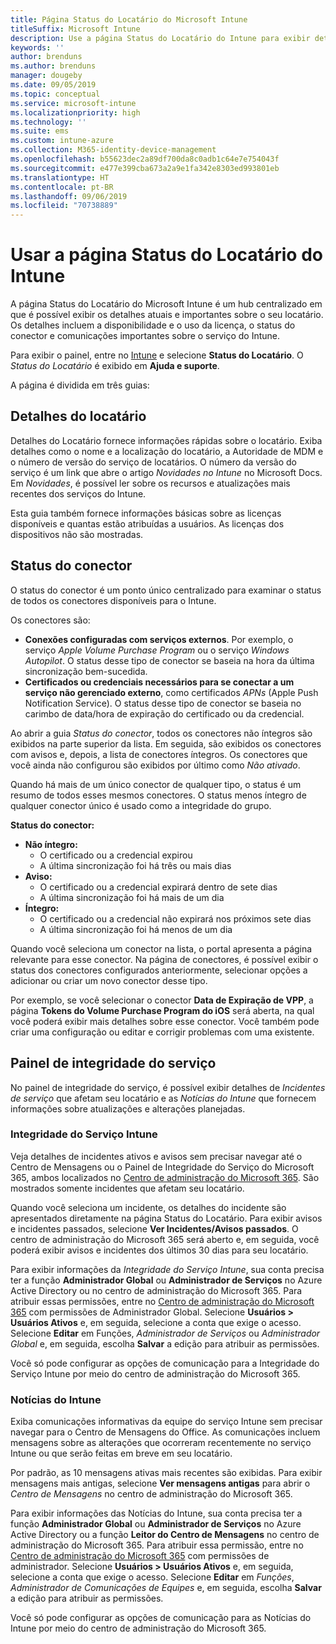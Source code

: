 ```yaml
---
title: Página Status do Locatário do Microsoft Intune
titleSuffix: Microsoft Intune
description: Use a página Status do Locatário do Intune para exibir detalhes importantes do locatário sem sair do portal do Intune
keywords: ''
author: brenduns
ms.author: brenduns
manager: dougeby
ms.date: 09/05/2019
ms.topic: conceptual
ms.service: microsoft-intune
ms.localizationpriority: high
ms.technology: ''
ms.suite: ems
ms.custom: intune-azure
ms.collection: M365-identity-device-management
ms.openlocfilehash: b55623dec2a89df700da8c0adb1c64e7e754043f
ms.sourcegitcommit: e477e399cba673a2a9e1fa342e8303ed993801eb
ms.translationtype: HT
ms.contentlocale: pt-BR
ms.lasthandoff: 09/06/2019
ms.locfileid: "70738889"
---
```

# <a name="use-the-intune-tenant-status-page"></a>Usar a página Status do Locatário do Intune
A página Status do Locatário do Microsoft Intune é um hub centralizado em que é possível exibir os detalhes atuais e importantes sobre o seu locatário. Os detalhes incluem a disponibilidade e o uso da licença, o status do conector e comunicações importantes sobre o serviço do Intune.  

Para exibir o painel, entre no [Intune](https://go.microsoft.com/fwlink/?linkid=2090973) e selecione **Status do Locatário**.  O *Status do Locatário* é exibido em **Ajuda e suporte**.  

A página é dividida em três guias:

## <a name="tenant-details"></a>Detalhes do locatário
Detalhes do Locatário fornece informações rápidas sobre o locatário. Exiba detalhes como o nome e a localização do locatário, a Autoridade de MDM e o número de versão do serviço de locatários. O número da versão do serviço é um link que abre o artigo *Novidades no Intune* no Microsoft Docs. Em *Novidades*, é possível ler sobre os recursos e atualizações mais recentes dos serviços do Intune.  

Esta guia também fornece informações básicas sobre as licenças disponíveis e quantas estão atribuídas a usuários. As licenças dos dispositivos não são mostradas.

## <a name="connector-status"></a>Status do conector
O status do conector é um ponto único centralizado para examinar o status de todos os conectores disponíveis para o Intune.  

Os conectores são:
- **Conexões configuradas com serviços externos**. Por exemplo, o serviço *Apple Volume Purchase Program* ou o serviço *Windows Autopilot*.  O status desse tipo de conector se baseia na hora da última sincronização bem-sucedida.
- **Certificados ou credenciais necessários para se conectar a um serviço não gerenciado externo**, como certificados *APNs* (Apple Push Notification Service). O status desse tipo de conector se baseia no carimbo de data/hora de expiração do certificado ou da credencial.  

Ao abrir a guia *Status do conector*, todos os conectores não íntegros são exibidos na parte superior da lista. Em seguida, são exibidos os conectores com avisos e, depois, a lista de conectores íntegros. Os conectores que você ainda não configurou são exibidos por último como *Não ativado*.

Quando há mais de um único conector de qualquer tipo, o status é um resumo de todos esses mesmos conectores. O status menos íntegro de qualquer conector único é usado como a integridade do grupo.  

**Status do conector:**
- **Não íntegro:**
  - O certificado ou a credencial expirou
  - A última sincronização foi há três ou mais dias
- **Aviso:**
  - O certificado ou a credencial expirará dentro de sete dias
  - A última sincronização foi há mais de um dia
- **Íntegro:**
  - O certificado ou a credencial não expirará nos próximos sete dias
  - A última sincronização foi há menos de um dia  

Quando você seleciona um conector na lista, o portal apresenta a página relevante para esse conector. Na página de conectores, é possível exibir o status dos conectores configurados anteriormente, selecionar opções a adicionar ou criar um novo conector desse tipo.

Por exemplo, se você selecionar o conector **Data de Expiração de VPP**, a página **Tokens do Volume Purchase Program do iOS** será aberta, na qual você poderá exibir mais detalhes sobre esse conector. Você também pode criar uma configuração ou editar e corrigir problemas com uma existente.

## <a name="service-health-dashboard"></a>Painel de integridade do serviço  
No painel de integridade do serviço, é possível exibir detalhes de *Incidentes de serviço* que afetam seu locatário e as *Notícias do Intune* que fornecem informações sobre atualizações e alterações planejadas.

### <a name="intune-service-health"></a>Integridade do Serviço Intune
Veja detalhes de incidentes ativos e avisos sem precisar navegar até o Centro de Mensagens ou o Painel de Integridade do Serviço do Microsoft 365, ambos localizados no [Centro de administração do Microsoft 365](https://admin.microsoft.com). São mostrados somente incidentes que afetam seu locatário.  

Quando você seleciona um incidente, os detalhes do incidente são apresentados diretamente na página Status do Locatário. Para exibir avisos e incidentes passados, selecione **Ver Incidentes/Avisos passados**. O centro de administração do Microsoft 365 será aberto e, em seguida, você poderá exibir avisos e incidentes dos últimos 30 dias para seu locatário.  

Para exibir informações da *Integridade do Serviço Intune*, sua conta precisa ter a função **Administrador Global** ou **Administrador de Serviços** no Azure Active Directory ou no centro de administração do Microsoft 365. Para atribuir essas permissões, entre no [Centro de administração do Microsoft 365](https://admin.microsoft.com) com permissões de Administrador Global. Selecione **Usuários > Usuários Ativos** e, em seguida, selecione a conta que exige o acesso. Selecione **Editar** em Funções, *Administrador de Serviços* ou *Administrador Global* e, em seguida, escolha **Salvar** a edição para atribuir as permissões.  

Você só pode configurar as opções de comunicação para a Integridade do Serviço Intune por meio do centro de administração do Microsoft 365.

### <a name="intune-news"></a>Notícias do Intune  
Exiba comunicações informativas da equipe do serviço Intune sem precisar navegar para o Centro de Mensagens do Office. As comunicações incluem mensagens sobre as alterações que ocorreram recentemente no serviço Intune ou que serão feitas em breve em seu locatário.  

Por padrão, as 10 mensagens ativas mais recentes são exibidas. Para exibir mensagens mais antigas, selecione **Ver mensagens antigas** para abrir o *Centro de Mensagens* no centro de administração do Microsoft 365.  

Para exibir informações das Notícias do Intune, sua conta precisa ter a função **Administrador Global** ou **Administrador de Serviços** no Azure Active Directory ou a função **Leitor do Centro de Mensagens** no centro de administração do Microsoft 365.  Para atribuir essa permissão, entre no [Centro de administração do Microsoft 365](https://admin.microsoft.com) com permissões de administrador. Selecione **Usuários > Usuários Ativos** e, em seguida, selecione a conta que exige o acesso. Selecione **Editar** em *Funções*, *Administrador de Comunicações de Equipes* e, em seguida, escolha **Salvar** a edição para atribuir as permissões.  

Você só pode configurar as opções de comunicação para as Notícias do Intune por meio do centro de administração do Microsoft 365.

